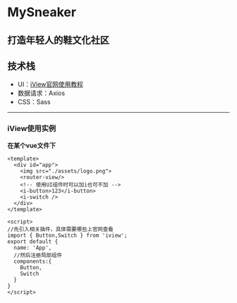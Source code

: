 # MySneaker
打造年轻人的鞋文化社区
---
## 技术栈
- UI：[iView官网使用教程](http://v1.iviewui.com/docs/guide/install)
- 数据请求：Axios
- CSS：Sass
---

### iView使用实例
**在某个vue文件下**
```
<template>
  <div id="app">
    <img src="./assets/logo.png">
    <router-view/>
    <!-- 使用UI组件时可以加i也可不加 -->
    <i-button>123</i-button>
    <i-switch />
  </div>
</template>

<script>
//先引入相关插件，具体需要哪些上官网查看
import { Button,Switch } from 'iview';
export default {
  name: 'App',
  //然后注册局部组件
  components:{
    Button,
    Switch
  }
}
</script>
```
